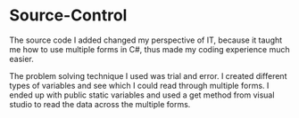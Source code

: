 # Source-Control

The source code I added changed my perspective of IT, because it taught me how to use multiple forms in C#, 
thus made my coding experience much easier. 

The problem solving technique I used was trial and error. I created different types of variables and see which I could read through multiple forms.
I ended up with public static variables and used a get method from visual studio to read the data across the multiple forms.